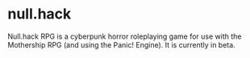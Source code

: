 # null.hack
Null.hack RPG is a cyberpunk horror roleplaying game for use with the Mothership RPG (and using the Panic! Engine). It is currently in beta.
